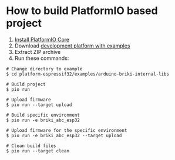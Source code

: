 How to build PlatformIO based project
=====================================

1. [Install PlatformIO Core](https://docs.platformio.org/page/core.html)
2. Download [development platform with examples](https://github.com/platformio/platform-espressif32/archive/develop.zip)
3. Extract ZIP archive
4. Run these commands:

```shell
# Change directory to example
$ cd platform-espressif32/examples/arduino-briki-internal-libs

# Build project
$ pio run

# Upload firmware
$ pio run --target upload

# Build specific environment
$ pio run -e briki_abc_esp32

# Upload firmware for the specific environment
$ pio run -e briki_abc_esp32 --target upload

# Clean build files
$ pio run --target clean
```